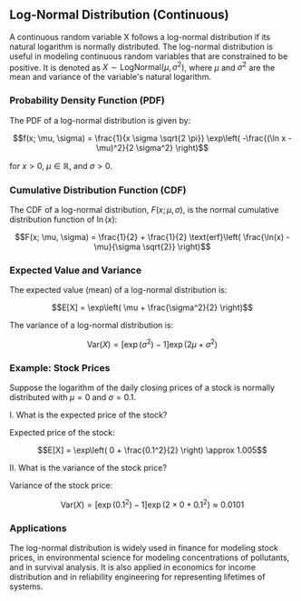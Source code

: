 ## Log-Normal Distribution (Continuous)

A continuous random variable X follows a log-normal distribution if its natural logarithm is normally distributed. The log-normal distribution is useful in modeling continuous random variables that are constrained to be positive. It is denoted as $X \sim \text{LogNormal}(\mu, \sigma^2)$, where $\mu$ and $\sigma^2$ are the mean and variance of the variable's natural logarithm.

### Probability Density Function (PDF)

The PDF of a log-normal distribution is given by:

$$f(x; \mu, \sigma) = \frac{1}{x \sigma \sqrt{2 \pi}} \exp\left( -\frac{(\ln x - \mu)^2}{2 \sigma^2} \right)$$

for $x > 0$, $\mu \in \mathbb{R}$, and $\sigma > 0$.

### Cumulative Distribution Function (CDF)

The CDF of a log-normal distribution, $F(x; \mu, \sigma)$, is the normal cumulative distribution function of $\ln(x)$:

$$F(x; \mu, \sigma) = \frac{1}{2} + \frac{1}{2} \text{erf}\left( \frac{\ln(x) - \mu}{\sigma \sqrt{2}} \right)$$

### Expected Value and Variance

The expected value (mean) of a log-normal distribution is:

$$E[X] = \exp\left( \mu + \frac{\sigma^2}{2} \right)$$

The variance of a log-normal distribution is:

$$\text{Var}(X) = \left[ \exp(\sigma^2) - 1 \right] \exp(2\mu + \sigma^2)$$

### Example: Stock Prices

Suppose the logarithm of the daily closing prices of a stock is normally distributed with $\mu = 0$ and $\sigma = 0.1$. 

I. What is the expected price of the stock?

Expected price of the stock:

$$E[X] = \exp\left( 0 + \frac{0.1^2}{2} \right) \approx 1.005$$

II. What is the variance of the stock price?

Variance of the stock price:

$$\text{Var}(X) = \left[ \exp(0.1^2) - 1 \right] \exp(2 \times 0 + 0.1^2) \approx 0.0101$$

### Applications

The log-normal distribution is widely used in finance for modeling stock prices, in environmental science for modeling concentrations of pollutants, and in survival analysis. It is also applied in economics for income distribution and in reliability engineering for representing lifetimes of systems.
